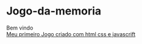 # Jogo-da-memoria
Bem vindo</br>
<a href="https://fe-a.github.io/Jogo-da-memoria/pages/index.html" target="_blank" rel="noopener noreferrer">Meu primeiro Jogo criado com html css e javascrift</a>

